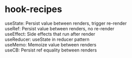 # hook-recipes

useState: Persist value between renders, trigger re-render<br />
useRef: Persist value between renders, no re-render<br />
useEffect: Side effects that run after render<br />
useReducer: useState in reducer pattern<br />
useMemo: Memoize value between renders<br />
useCB: Persist ref equality between renders<br />

